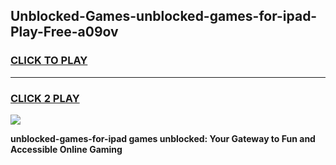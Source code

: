 
## Unblocked-Games-unblocked-games-for-ipad-Play-Free-a09ov
<h3>
<a href="https://premium76.site?title=unblocked-games-for-ipad&ref=23A">CLICK TO PLAY</a></h3>
<hr>

<h3>
<a href="https://premium76.site?title=unblocked-games-for-ipad&ref=23A">CLICK 2 PLAY</a>
  
</h3>

<a href="https://premium76.site?title=unblocked-games-for-ipad&ref=23A"><img src="https://clearcache.store/games.png"></a>


**unblocked-games-for-ipad games unblocked: Your Gateway to Fun and Accessible Online Gaming**
